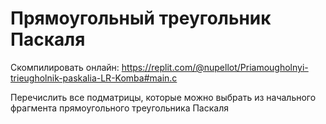 # Прямоугольный треугольник Паскаля

Скомпилировать онлайн: https://replit.com/@nupellot/Priamougholnyi-trieugholnik-paskalia-LR-Komba#main.c

Перечислить все подматрицы, которые можно выбрать из начального фрагмента прямоугольного треугольника Паскаля
